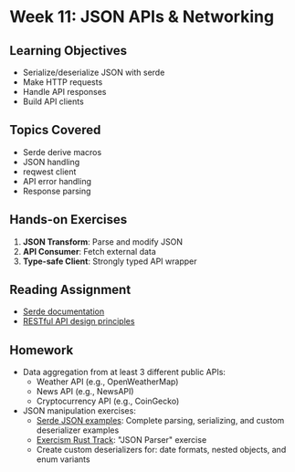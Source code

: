 # Week 11: JSON APIs & Networking

## Learning Objectives

- Serialize/deserialize JSON with serde
- Make HTTP requests
- Handle API responses
- Build API clients

## Topics Covered

- Serde derive macros
- JSON handling
- reqwest client
- API error handling
- Response parsing

## Hands-on Exercises

1. **JSON Transform**: Parse and modify JSON
2. **API Consumer**: Fetch external data
3. **Type-safe Client**: Strongly typed API wrapper

## Reading Assignment

- [Serde documentation](https://docs.rs/serde/latest/serde/trait.Serialize.html)
- [RESTful API design principles](https://restfulapi.net/)

## Homework

- Data aggregation from at least 3 different public APIs:
  - Weather API (e.g., OpenWeatherMap)
  - News API (e.g., NewsAPI)
  - Cryptocurrency API (e.g., CoinGecko)
- JSON manipulation exercises:
  - [Serde JSON examples](https://github.com/serde-rs/json#examples): Complete parsing, serializing, and custom deserializer examples
  - [Exercism Rust Track](https://exercism.org/tracks/rust): "JSON Parser" exercise
  - Create custom deserializers for: date formats, nested objects, and enum variants
